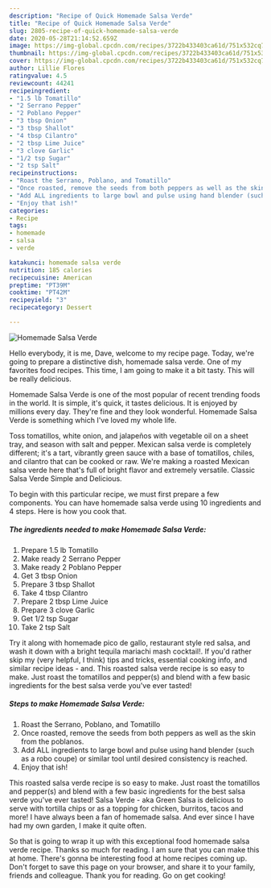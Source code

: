 ```yaml
---
description: "Recipe of Quick Homemade Salsa Verde"
title: "Recipe of Quick Homemade Salsa Verde"
slug: 2805-recipe-of-quick-homemade-salsa-verde
date: 2020-05-28T21:14:52.659Z
image: https://img-global.cpcdn.com/recipes/3722b433403ca61d/751x532cq70/homemade-salsa-verde-recipe-main-photo.jpg
thumbnail: https://img-global.cpcdn.com/recipes/3722b433403ca61d/751x532cq70/homemade-salsa-verde-recipe-main-photo.jpg
cover: https://img-global.cpcdn.com/recipes/3722b433403ca61d/751x532cq70/homemade-salsa-verde-recipe-main-photo.jpg
author: Lillie Flores
ratingvalue: 4.5
reviewcount: 44241
recipeingredient:
- "1.5 lb Tomatillo"
- "2 Serrano Pepper"
- "2 Poblano Pepper"
- "3 tbsp Onion"
- "3 tbsp Shallot"
- "4 tbsp Cilantro"
- "2 tbsp Lime Juice"
- "3 clove Garlic"
- "1/2 tsp Sugar"
- "2 tsp Salt"
recipeinstructions:
- "Roast the Serrano, Poblano, and Tomatillo"
- "Once roasted, remove the seeds from both peppers as well as the skin from the poblanos."
- "Add ALL ingredients to large bowl and pulse using hand blender (such as a robo coupe) or similar tool until desired consistency is reached."
- "Enjoy that ish!"
categories:
- Recipe
tags:
- homemade
- salsa
- verde

katakunci: homemade salsa verde 
nutrition: 185 calories
recipecuisine: American
preptime: "PT39M"
cooktime: "PT42M"
recipeyield: "3"
recipecategory: Dessert

---
```



![Homemade Salsa Verde](https://img-global.cpcdn.com/recipes/3722b433403ca61d/751x532cq70/homemade-salsa-verde-recipe-main-photo.jpg)

Hello everybody, it is me, Dave, welcome to my recipe page. Today, we're going to prepare a distinctive dish, homemade salsa verde. One of my favorites food recipes. This time, I am going to make it a bit tasty. This will be really delicious.

Homemade Salsa Verde is one of the most popular of recent trending foods in the world. It is simple, it's quick, it tastes delicious. It is enjoyed by millions every day. They're fine and they look wonderful. Homemade Salsa Verde is something which I've loved my whole life.

Toss tomatillos, white onion, and jalapeños with vegetable oil on a sheet tray, and season with salt and pepper. Mexican salsa verde is completely different; it&#39;s a tart, vibrantly green sauce with a base of tomatillos, chiles, and cilantro that can be cooked or raw. We&#39;re making a roasted Mexican salsa verde here that&#39;s full of bright flavor and extremely versatile. Classic Salsa Verde Simple and Delicious.


To begin with this particular recipe, we must first prepare a few components. You can have homemade salsa verde using 10 ingredients and 4 steps. Here is how you cook that.

<!--inarticleads1-->

##### The ingredients needed to make Homemade Salsa Verde:

1. Prepare 1.5 lb Tomatillo
1. Make ready 2 Serrano Pepper
1. Make ready 2 Poblano Pepper
1. Get 3 tbsp Onion
1. Prepare 3 tbsp Shallot
1. Take 4 tbsp Cilantro
1. Prepare 2 tbsp Lime Juice
1. Prepare 3 clove Garlic
1. Get 1/2 tsp Sugar
1. Take 2 tsp Salt


Try it along with homemade pico de gallo, restaurant style red salsa, and wash it down with a bright tequila mariachi mash cocktail!. If you&#39;d rather skip my (very helpful, I think) tips and tricks, essential cooking info, and similar recipe ideas - and. This roasted salsa verde recipe is so easy to make. Just roast the tomatillos and pepper(s) and blend with a few basic ingredients for the best salsa verde you&#39;ve ever tasted! 

<!--inarticleads2-->

##### Steps to make Homemade Salsa Verde:

1. Roast the Serrano, Poblano, and Tomatillo
1. Once roasted, remove the seeds from both peppers as well as the skin from the poblanos.
1. Add ALL ingredients to large bowl and pulse using hand blender (such as a robo coupe) or similar tool until desired consistency is reached.
1. Enjoy that ish!


This roasted salsa verde recipe is so easy to make. Just roast the tomatillos and pepper(s) and blend with a few basic ingredients for the best salsa verde you&#39;ve ever tasted! Salsa Verde - aka Green Salsa is delicious to serve with tortilla chips or as a topping for chicken, burritos, tacos and more! I have always been a fan of homemade salsa. And ever since I have had my own garden, I make it quite often. 

So that is going to wrap it up with this exceptional food homemade salsa verde recipe. Thanks so much for reading. I am sure that you can make this at home. There's gonna be interesting food at home recipes coming up. Don't forget to save this page on your browser, and share it to your family, friends and colleague. Thank you for reading. Go on get cooking!
